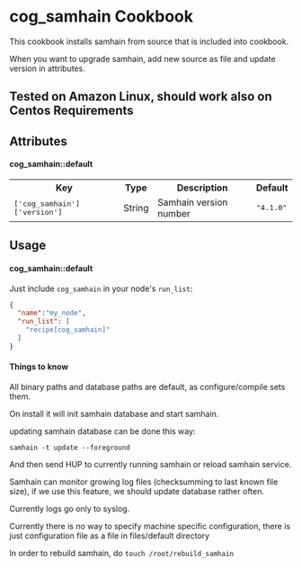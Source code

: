 cog_samhain Cookbook
====================
This cookbook installs samhain from source that is included into
cookbook.

When you want to upgrade samhain, add new source as file and
update version in attributes.

Tested on Amazon Linux, should work also on Centos
Requirements
------------

Attributes
----------
#### cog_samhain::default
<table>
  <tr>
    <th>Key</th>
    <th>Type</th>
    <th>Description</th>
    <th>Default</th>
  </tr>
  <tr>
    <td><tt>['cog_samhain']['version']</tt></td>
    <td>String</td>
    <td>Samhain version number</td>
    <td><tt>"4.1.0"</tt></td>
  </tr>
</table>

Usage
-----
#### cog_samhain::default

Just include `cog_samhain` in your node's `run_list`:

```json
{
  "name":"my_node",
  "run_list": [
    "recipe[cog_samhain]"
  ]
}
```

#### Things to know

All binary paths and database paths are default, as configure/compile
sets them.

On install it will init samhain database and start samhain.

updating samhain database can be done this way:

    samhain -t update --foreground

And then send HUP to currently running samhain or reload samhain service.

Samhain can monitor growing log files (checksumming to last known file size),
if we use this feature, we should update database rather often.

Currently logs go only to syslog.

Currently there is no way to specify machine specific configuration, there is
just configuration file as a file in files/default directory

In order to rebuild samhain, do ```touch /root/rebuild_samhain```

